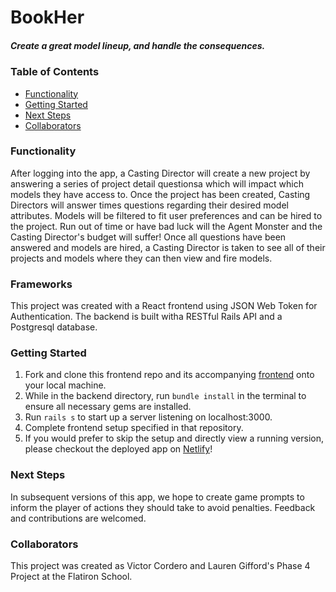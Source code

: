 # BookHer
##### Create a great model lineup, and handle the consequences.

### Table of Contents
- [Functionality](#functionality)
- [Getting Started](#getting-started)
- [Next Steps](#next-steps)
- [Collaborators](#collaborators)

### Functionality
After logging into the app, a Casting Director will create a new project by answering a series of project detail questionsa which will impact which models they have access to. Once the project has been created, Casting Directors will answer times questions regarding their desired model attributes. Models will be filtered to fit user preferences and can be hired to the project. Run out of time or have bad luck will the Agent Monster and the Casting Director's budget will suffer! Once all questions have been answered and models are hired, a Casting Director is taken to see all of their projects and models where they can then view and fire models.

### Frameworks
This project was created with a React frontend using JSON Web Token for Authentication. The backend is built witha RESTful Rails API and a Postgresql database.

### Getting Started
1. Fork and clone this frontend repo and its accompanying [frontend](https://github.com/LaurenGifford/BookHer-frontend) onto your local machine.
2. While in the backend directory, run `bundle install` in the terminal to ensure all necessary gems are installed.
3. Run `rails s` to start up a server listening on localhost:3000.
5. Complete frontend setup specified in that repository.
6. If you would prefer to skip the setup and directly view a running version, please checkout the deployed app on [Netlify](https://bookher.netlify.app/login)!

### Next Steps
In subsequent versions of this app, we hope to create game prompts to inform the player of actions they should take to avoid penalties.
Feedback and contributions are welcomed.

### Collaborators
This project was created as Victor Cordero and Lauren Gifford's Phase 4 Project at the Flatiron School.
